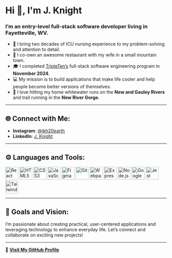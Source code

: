 # Hi 👋, I'm J. Knight

### I’m an entry-level full-stack software developer living in Fayetteville, WV.

- 🏥 I bring two decades of ICU nursing experience to my problem-solving and attention to detail.  
- 🍴 I co-own an awesome restaurant with my wife in a small mountain town.  
- 🎓 I completed [TripleTen’s](https://tripleten.com) full-stack software engineering program in **November 2024**.  
- 💻 My mission is to build applications that make life cooler and help people become better versions of themselves.  
- 🌊 I love hitting my home whitewater runs on the **New and Gauley Rivers** and trail running in the **New River Gorge**.  

---

## 🌐 Connect with Me:

- **Instagram**: [@jkh20earth](https://www.instagram.com/jkh20earth/)  
- **LinkedIn**: [J. Knight](https://www.linkedin.com/in/j-knight-works/)

---

## ⚙️ Languages and Tools:

<p align="left">
  <img src="https://cdn.jsdelivr.net/gh/devicons/devicon/icons/react/react-original.svg" alt="React" width="40" height="40"/>
  <img src="https://cdn.jsdelivr.net/gh/devicons/devicon/icons/html5/html5-original.svg" alt="HTML5" width="40" height="40"/>
  <img src="https://cdn.jsdelivr.net/gh/devicons/devicon/icons/css3/css3-original.svg" alt="CSS3" width="40" height="40"/>
  <img src="https://cdn.jsdelivr.net/gh/devicons/devicon/icons/javascript/javascript-original.svg" alt="JavaScript" width="40" height="40"/>
  <img src="https://cdn.jsdelivr.net/gh/devicons/devicon/icons/figma/figma-original.svg" alt="Figma" width="40" height="40"/>
  <img src="https://cdn.jsdelivr.net/gh/devicons/devicon/icons/git/git-original.svg" alt="Git" width="40" height="40"/>
  <img src="https://cdn.jsdelivr.net/gh/devicons/devicon/icons/webpack/webpack-original.svg" alt="Webpack" width="40" height="40"/>
  <img src="https://cdn.jsdelivr.net/gh/devicons/devicon/icons/express/express-original.svg" alt="Express.js" width="40" height="40"/>
  <img src="https://cdn.jsdelivr.net/gh/devicons/devicon/icons/nodejs/nodejs-original.svg" alt="Node.js" width="40" height="40"/>
  <img src="https://cdn.jsdelivr.net/gh/devicons/devicon/icons/googlecloud/googlecloud-original.svg" alt="Google Cloud" width="40" height="40"/>
  <img src="https://cdn.jsdelivr.net/gh/devicons/devicon/icons/jest/jest-plain.svg" alt="Jest" width="40" height="40"/>
  <img src="https://cdn.jsdelivr.net/gh/devicons/devicon/icons/tailwindcss/tailwindcss-plain.svg" alt="Tailwind" width="40" height="40"/>
</p>

---

## 🎯 Goals and Vision:

I’m passionate about creating practical, user-centered applications and leveraging technology to enhance everyday life. Let’s connect and collaborate on exciting new projects!

---

🔗 **[Visit My GitHub Profile](https://github.com/jason25840)**

